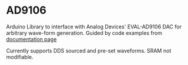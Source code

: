 # AD9106
Arduino Library to interface with Analog Devices' EVAL-AD9106 DAC for arbitrary wave-form generation. Guided by code examples from [documentation page](https://www.analog.com/en/resources/evaluation-hardware-and-software/evaluation-boards-kits/EVAL-AD9106.html#eb-documentation)

Currently supports DDS sourced and pre-set waveforms. SRAM not modifiable. 
